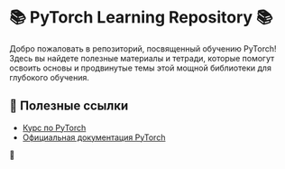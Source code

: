 # 📚 PyTorch Learning Repository 📚

Добро пожаловать в репозиторий, посвященный обучению PyTorch! Здесь вы найдете полезные материалы и тетради, которые помогут освоить основы и продвинутые темы этой мощной библиотеки для глубокого обучения.

## 🔗 Полезные ссылки

- [Курс по PyTorch](https://www.learnpytorch.io)
- [Официальная документация PyTorch](https://pytorch.org/docs/stable/index.html)

🚀
